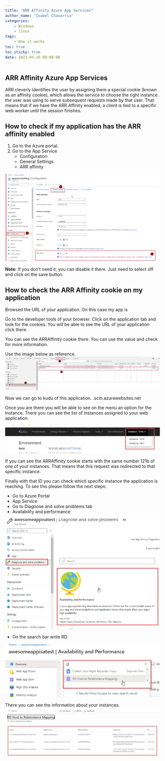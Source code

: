 ```yaml
---
title: "ARR Affinity Azure App Services"
author_name: "Isabel Chavarria"
categories:
    - Windows
    - linux
tags:
    - How it works
toc: true
toc_sticky: true
date: 2023-05-26 09:00:00
---
```


<html>
<head>
  <!-- Google tag (gtag.js) -->
<script async src="https://www.googletagmanager.com/gtag/js?id=G-0DC5DVJXR5"></script>
<script>
  window.dataLayer = window.dataLayer || [];
  function gtag(){dataLayer.push(arguments);}
  gtag('js', new Date());

  gtag('config', 'G-0DC5DVJXR5');
</script>
</head>
</html>

## ARR Affinity Azure App Services 

ARR cleverly identifies the user by assigning them a special cookie (known as an affinity cookie), which allows the service to choose the right instance the user was using to serve subsequent requests made by that user. That means that if we have the ARR Affinity enabled, a client is tied to a specific web worker until the session finishes.

## How to check if my application has the ARR affinity enabled

1. Go to the Azure portal.
2. Go to the App Service
    - Configuration
    - General Settings
    - ARR affinity

![flow](/media/2023/arr/01.png)

 **Note:** If you don’t need it, you can disable it there. Just need to select off and click on the save button.

## How to check the ARR Affinity cookie on my application

Browsed the URL of your application. On this case my app is
[](https://awesomeappisatest.azurewebsites.net/)

Go to the developer tools of your browser.  Click on the application tab and look for the cookies. You will be able to see the URL of your application click there.

You can see the ARRAffinity cookie there.  You can use the value and check for more information.

Use the image below as reference.
![flow](/media/2023/arr/02.png)

Now we can go to kudu of this application. <name of the application> .scm.azurewebsites.net

Once you are there you will be able to see on the menu an option for the Instance. There you can see the list of instances assigned to your web application.

![flow](/media/2023/arr/03.png)


If you can see the ARRAffinity cookie starts with the same number 121b of one of your instances. That means that this request was redirected to that specific instance.

Finally with that ID you can check which specific instance the application is reaching. To see this please follow the next steps:

- Go to Azure Portal 
- App Service
- Go to Diagnose and solve problems tab
- Availability and performance

![flow](/media/2023/arr/04.png)

- On the search bar write RD

![flow](/media/2023/arr/05.png)

There you can see the information about your instances.
![flow](/media/2023/arr/06.png)
